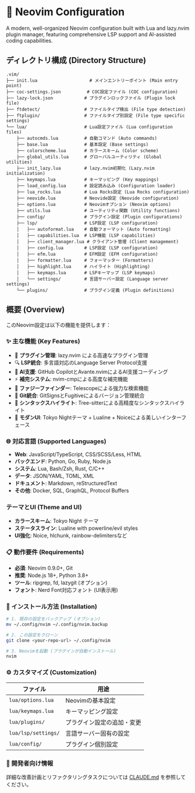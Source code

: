 # 🚀 Neovim Configuration

A modern, well-organized Neovim configuration built with Lua and lazy.nvim plugin manager, featuring comprehensive LSP support and AI-assisted coding capabilities.

## ディレクトリ構成 (Directory Structure)

```
.vim/
├── init.lua                    # メインエントリーポイント (Main entry point)
├── coc-settings.json          # COC設定ファイル (COC configuration)
├── lazy-lock.json            # プラグインロックファイル (Plugin lock file)
├── ftdetect/                 # ファイルタイプ検出 (File type detection)
├── ftplugin/                 # ファイルタイプ別設定 (File type specific settings)
└── lua/                      # Lua設定ファイル (Lua configuration files)
    ├── autocmds.lua          # 自動コマンド (Auto commands)
    ├── base.lua              # 基本設定 (Base settings)
    ├── colorscheme.lua       # カラースキーム (Color scheme)
    ├── global_utils.lua      # グローバルユーティリティ (Global utilities)
    ├── init_lazy.lua         # lazy.nvim初期化 (Lazy.nvim initialization)
    ├── keymaps.lua           # キーマッピング (Key mappings)
    ├── load_config.lua       # 設定読み込み (Configuration loader)
    ├── lua_rocks.lua         # Lua Rocks設定 (Lua Rocks configuration)
    ├── neovide.lua           # Neovide設定 (Neovide configuration)
    ├── options.lua           # Neovimオプション (Neovim options)
    ├── utils.lua             # ユーティリティ関数 (Utility functions)
    ├── config/               # プラグイン設定 (Plugin configurations)
    ├── lsp/                  # LSP設定 (LSP configuration)
    │   ├── autoformat.lua    # 自動フォーマット (Auto formatting)
    │   ├── capabilities.lua  # LSP機能 (LSP capabilities)
    │   ├── client_manager.lua # クライアント管理 (Client management)
    │   ├── config.lua        # LSP設定 (LSP configuration)
    │   ├── efm.lua           # EFM設定 (EFM configuration)
    │   ├── formatter.lua     # フォーマッター (Formatters)
    │   ├── highlight.lua     # ハイライト (Highlighting)
    │   ├── keymaps.lua       # LSPキーマップ (LSP keymaps)
    │   └── settings/         # 言語サーバー設定 (Language server settings)
    └── plugins/              # プラグイン定義 (Plugin definitions)
```

## 概要 (Overview)

このNeovim設定は以下の機能を提供します：

### ✨ 主な機能 (Key Features)

- 🔧 **プラグイン管理**: lazy.nvim による高速なプラグイン管理
- 🔍 **LSP統合**: 多言語対応のLanguage Server Protocol支援
- 🤖 **AI支援**: GitHub CopilotとAvante.nvimによるAI支援コーディング
- ⚡ **補完システム**: nvim-cmpによる高度な補完機能
- 🔭 **ファジーファインダー**: Telescopeによる強力な検索機能
- 📝 **Git統合**: GitSignsとFugitiveによるバージョン管理統合
- 🌈 **シンタックスハイライト**: Tree-sitterによる高精度なシンタックスハイライト
- 🎨 **モダンUI**: Tokyo Nightテーマ + Lualine + Noiceによる美しいインターフェース

### 🌐 対応言語 (Supported Languages)

- **Web**: JavaScript/TypeScript, CSS/SCSS/Less, HTML
- **バックエンド**: Python, Go, Ruby, Node.js
- **システム**: Lua, Bash/Zsh, Rust, C/C++
- **データ**: JSON/YAML, TOML, XML
- **ドキュメント**: Markdown, reStructuredText
- **その他**: Docker, SQL, GraphQL, Protocol Buffers

### テーマとUI (Theme and UI)

- **カラースキーム**: Tokyo Night テーマ
- **ステータスライン**: Lualine with powerline/evil styles
- **UI強化**: Noice, hlchunk, rainbow-delimitersなど

### 📋 動作要件 (Requirements)

- **必須**: Neovim 0.9.0+, Git
- **推奨**: Node.js 18+, Python 3.8+
- **ツール**: ripgrep, fd, lazygit (オプション)
- **フォント**: Nerd Font対応フォント (UI表示用)

### 🚀 インストール方法 (Installation)

```bash
# 1. 既存の設定をバックアップ (オプション)
mv ~/.config/nvim ~/.config/nvim.backup

# 2. この設定をクローン
git clone <your-repo-url> ~/.config/nvim

# 3. Neovimを起動 (プラグインが自動インストール)
nvim
```

### ⚙️ カスタマイズ (Customization)

| ファイル | 用途 |
|---------|------|
| `lua/options.lua` | Neovimの基本設定 |
| `lua/keymaps.lua` | キーマッピング設定 |
| `lua/plugins/` | プラグイン設定の追加・変更 |
| `lua/lsp/settings/` | 言語サーバー固有の設定 |
| `lua/config/` | プラグイン個別設定 |

### 🔧 開発者向け情報

詳細な改善計画とリファクタリングタスクについては [CLAUDE.md](./CLAUDE.md) を参照してください。

